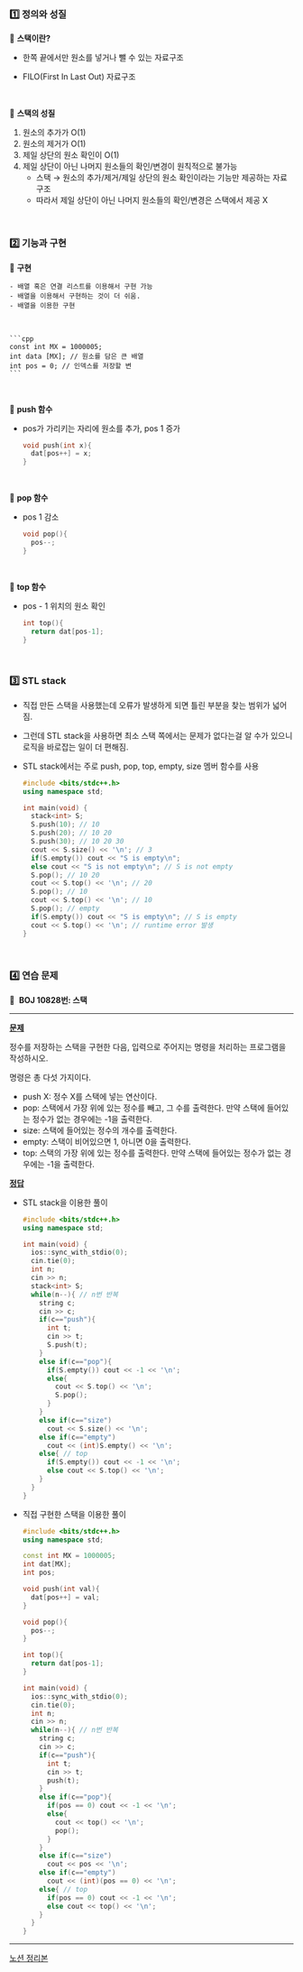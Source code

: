 ### 1️⃣ 정의와 성질

📌 **스택이란?**

- 한쪽 끝에서만 원소를 넣거나 뺄 수 있는 자료구조
- FILO(First In Last Out) 자료구조

  <br>

📌 **스택의 성질**

1. 원소의 추가가 O(1)
2. 원소의 제거가 O(1)
3. 제일 상단의 원소 확인이 O(1)
4. 제일 상단이 아닌 나머지 원소들의 확인/변경이 원칙적으로 불가능
    - 스택 → 원소의 추가/제거/제일 상단의 원소 확인이라는 기능만 제공하는 자료구조
    - 따라서 제일 상단이 아닌 나머지 원소들의 확인/변경은 스택에서 제공 X

<br>

### 2️⃣ 기능과 구현

📌 **구현**

    - 배열 혹은 연결 리스트를 이용해서 구현 가능
    - 배열을 이용해서 구현하는 것이 더 쉬움.
    - 배열을 이용한 구현

<br>

    ```cpp
    const int MX = 1000005;
    int data [MX]; // 원소를 담은 큰 배열
    int pos = 0; // 인덱스를 저장할 변
    ```
    

<br>

📌 **push 함수**

- pos가 가리키는 자리에 원소를 추가, pos 1 증가
    
    ```cpp
    void push(int x){
      dat[pos++] = x;
    }
    ```
    

<br>

📌 **pop 함수**

- pos 1 감소
    
    ```cpp
    void pop(){
      pos--;
    }
    ```
    

<br>

📌 **top 함수**

- pos - 1 위치의 원소 확인
    
    ```cpp
    int top(){
      return dat[pos-1];
    }
    ```
    

<br>

### 3️⃣ STL stack

- 직접 만든 스택을 사용했는데 오류가 발생하게 되면 틀린 부분을 찾는 범위가 넓어짐.
- 그런데 STL stack을 사용하면 최소 스택 쪽에서는 문제가 없다는걸 알 수가 있으니 로직을 바로잡는 일이 더 편해짐.
- STL stack에서는 주로 push, pop, top, empty, size 멤버 함수를 사용
    
    ```cpp
    #include <bits/stdc++.h>
    using namespace std;
    
    int main(void) {
      stack<int> S;
      S.push(10); // 10
      S.push(20); // 10 20
      S.push(30); // 10 20 30
      cout << S.size() << '\n'; // 3
      if(S.empty()) cout << "S is empty\n";
      else cout << "S is not empty\n"; // S is not empty
      S.pop(); // 10 20
      cout << S.top() << '\n'; // 20
      S.pop(); // 10
      cout << S.top() << '\n'; // 10
      S.pop(); // empty
      if(S.empty()) cout << "S is empty\n"; // S is empty
      cout << S.top() << '\n'; // runtime error 발생
    }
    ```
    
<br>

### 4️⃣ 연습 문제

📌  **BOJ 10828번: 스택**

---

<U>**문제**</U>

정수를 저장하는 스택을 구현한 다음, 입력으로 주어지는 명령을 처리하는 프로그램을 작성하시오.

명령은 총 다섯 가지이다.

- push X: 정수 X를 스택에 넣는 연산이다.
- pop: 스택에서 가장 위에 있는 정수를 빼고, 그 수를 출력한다. 만약 스택에 들어있는 정수가 없는 경우에는 -1을 출력한다.
- size: 스택에 들어있는 정수의 개수를 출력한다.
- empty: 스택이 비어있으면 1, 아니면 0을 출력한다.
- top: 스택의 가장 위에 있는 정수를 출력한다. 만약 스택에 들어있는 정수가 없는 경우에는 -1을 출력한다.

<U>**정답**</U>

- STL stack을 이용한 풀이
    
    ```cpp
    #include <bits/stdc++.h>
    using namespace std;
    
    int main(void) {
      ios::sync_with_stdio(0);
      cin.tie(0);
      int n;
      cin >> n;
      stack<int> S;
      while(n--){ // n번 반복
        string c;
        cin >> c;
        if(c=="push"){
          int t;
          cin >> t;
          S.push(t);
        }
        else if(c=="pop"){
          if(S.empty()) cout << -1 << '\n';
          else{
            cout << S.top() << '\n';
            S.pop();
          }
        }
        else if(c=="size")
          cout << S.size() << '\n';
        else if(c=="empty")
          cout << (int)S.empty() << '\n';
        else{ // top
          if(S.empty()) cout << -1 << '\n';
          else cout << S.top() << '\n';
        }
      }
    }
    ```
    
- 직접 구현한 스택을 이용한 풀이
    
    ```cpp
    #include <bits/stdc++.h>
    using namespace std;
    
    const int MX = 1000005;
    int dat[MX];
    int pos;
    
    void push(int val){
      dat[pos++] = val;
    }
    
    void pop(){
      pos--;
    }
    
    int top(){
      return dat[pos-1];
    }
    
    int main(void) {
      ios::sync_with_stdio(0);
      cin.tie(0);
      int n;
      cin >> n;
      while(n--){ // n번 반복
        string c;
        cin >> c;
        if(c=="push"){
          int t;
          cin >> t;
          push(t);
        }
        else if(c=="pop"){
          if(pos == 0) cout << -1 << '\n';
          else{
            cout << top() << '\n';
            pop();
          }
        }
        else if(c=="size")
          cout << pos << '\n';
        else if(c=="empty")
          cout << (int)(pos == 0) << '\n';
        else{ // top
          if(pos == 0) cout << -1 << '\n';
          else cout << top() << '\n';
        }
      }
    }
    ```


---

[노션 정리본](https://grizzled-galliform-a69.notion.site/d9ed1e3b3af8448887f5061c2fbe4aad?pvs=4)
